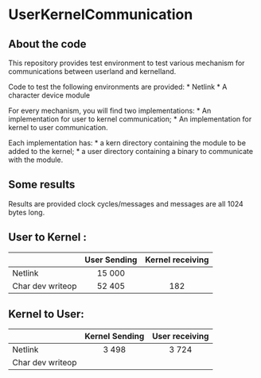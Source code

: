 # UserKernelCommunication

## About the code

This repository provides test environment to test various mechanism for 
communications between userland and kernelland.

Code to test the following environments are provided:
	* Netlink
	* A character device module

For every mechanism, you will find two implementations:
	* An implementation for user to kernel communication;
	* An implementation for kernel to user communication.

Each implementation has:
	* a kern directory containing the module to be added to the kernel;
	* a user directory containing a binary to communicate with the module.

## Some results

Results are provided clock cycles/messages and messages are all 1024 bytes long.

User to Kernel :
----------------

| 	        	|  User Sending   |  Kernel receiving  |
| :------------------- 	| :-------------: | :----------------: |
| Netlink 		| 15 000 	  |  |
| Char dev writeop 	| 52 405 	  |  182 	       |

Kernel to User:
---------------

| 	       		|  Kernel Sending |   User receiving   |
| :-------------------- | :-------------: | :----------------: |
| Netlink 		| 3 498 	  | 3 724 	       |
| Char dev writeop 	|  		  |     		|
